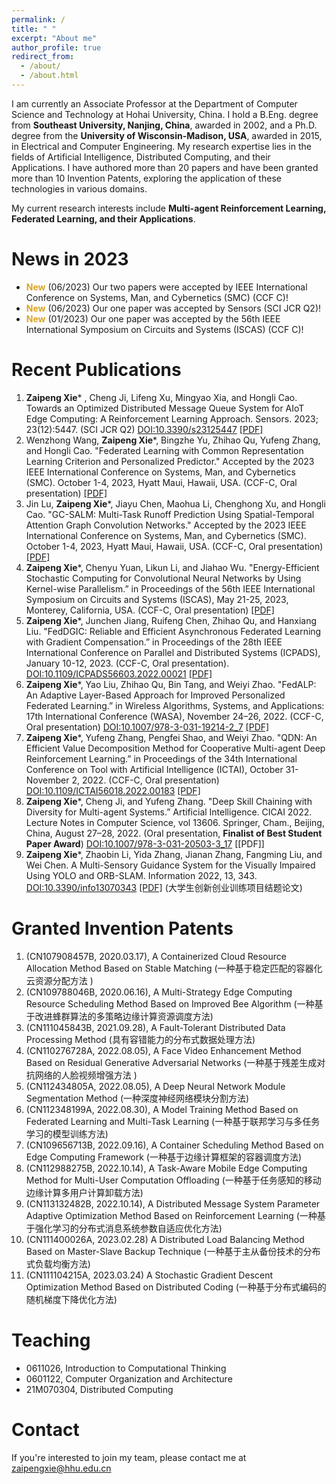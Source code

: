 ```yaml
---
permalink: /
title: " "
excerpt: "About me"
author_profile: true
redirect_from: 
  - /about/
  - /about.html
---
```


<!-- 在此处写注释 -->

<!--
<img src='/images/160px-Animhorse.gif' width="256">
-->

I am currently an Associate Professor at the Department of Computer Science and Technology at Hohai University, China. I hold a B.Eng. degree from **Southeast University, Nanjing, China**, awarded in 2002, and a Ph.D. degree from the **University of Wisconsin-Madison, USA**, awarded in 2015, in Electrical and Computer Engineering. My research expertise lies in the fields of Artificial Intelligence, Distributed Computing, and their Applications. I have authored more than 20 papers and have been granted more than 10 Invention Patents, exploring the application of these technologies in various domains.

My current research interests include **Multi-agent Reinforcement Learning, Federated Learning, and their Applications**.

News in 2023
======
- <span style="color: goldenrod;">**New**</span> (06/2023) Our two papers were accepted by IEEE International Conference on Systems, Man, and Cybernetics (SMC) (CCF C)!
- <span style="color: goldenrod;">**New**</span> (06/2023) Our one paper was accepted by Sensors (SCI JCR Q2)!
- <span style="color: goldenrod;">**New**</span> (01/2023) Our one paper was accepted by the 56th IEEE International Symposium on Circuits and Systems (ISCAS) (CCF C)!


Recent Publications
======
1. **Zaipeng Xie*** , Cheng Ji, Lifeng Xu, Mingyao Xia, and Hongli Cao. Towards an Optimized Distributed Message Queue System for AIoT Edge Computing: A Reinforcement Learning Approach. Sensors. 2023; 23(12):5447. (SCI JCR Q2) [DOI:10.3390/s23125447](https://doi.org/10.3390/s23125447) [\[PDF\]](https://github.com/zach82/zach82.github.io/blob/master/files/CICAI-2022%3DDeep2022Xie.pdf)
2. Wenzhong Wang, **Zaipeng Xie***, Bingzhe Yu, Zhihao Qu, Yufeng Zhang, and Hongli Cao. "Federated Learning with Common Representation Learning Criterion and Personalized Predictor." Accepted by the 2023 IEEE International Conference on Systems, Man, and Cybernetics (SMC). October 1-4, 2023, Hyatt Maui, Hawaii, USA. (CCF-C, Oral presentation) [\[PDF\]](https://github.com/zach82/zach82.github.io/blob/master/files/SMC-2023%3DFederated2023Wang.pdf)
3. Jin Lu, **Zaipeng Xie***, Jiayu Chen, Maohua Li, Chenghong Xu, and Hongli Cao. "GC-SALM: Multi-Task Runoff Prediction Using Spatial-Temporal Attention Graph Convolution Networks." Accepted by the 2023 IEEE International Conference on Systems, Man, and Cybernetics (SMC). October 1-4, 2023, Hyatt Maui, Hawaii, USA. (CCF-C, Oral presentation) [\[PDF\]](https://github.com/zach82/zach82.github.io/blob/master/files/SMC-2023%3DGC-SALM2023Lu.pdf)
4. **Zaipeng Xie***, Chenyu Yuan, Likun Li, and Jiahao Wu. "Energy-Efficient Stochastic Computing for Convolutional Neural Networks by Using Kernel-wise Parallelism.” in Proceedings of the 56th IEEE International Symposium on Circuits and Systems (ISCAS), May 21-25, 2023, Monterey, California, USA. (CCF-C, Oral presentation) [\[PDF\]](https://github.com/zach82/zach82.github.io/blob/master/files/ISCAS-2023%3DEnergy-Efficient2023Xie.pdf)
5. **Zaipeng Xie***, Junchen Jiang, Ruifeng Chen, Zhihao Qu, and Hanxiang Liu. "FedDGIC: Reliable and Efficient Asynchronous Federated Learning with Gradient Compensation.” in Proceedings of the 28th IEEE International Conference on Parallel and Distributed Systems (ICPADS), January 10-12, 2023. (CCF-C, Oral presentation). [DOI:10.1109/ICPADS56603.2022.00021](https://doi.org/10.1109/ICPADS56603.2022.00021) [\[PDF\]](https://github.com/zach82/zach82.github.io/blob/master/files/ICPADS-2022%3DFedDGIC2022Xie.pdf)
6. **Zaipeng Xie***, Yao Liu, Zhihao Qu, Bin Tang, and Weiyi Zhao. "FedALP: An Adaptive Layer-Based Approach for Improved Personalized Federated Learning.” in Wireless Algorithms, Systems, and Applications: 17th International Conference (WASA), November 24–26, 2022. (CCF-C, Oral presentation) [DOI:10.1007/978-3-031-19214-2_7](https://doi.org/10.1007/978-3-031-19214-2_7) [\[PDF\]](https://github.com/zach82/zach82.github.io/blob/master/files/WASA-2022%3DFedALP2022Xie.pdf)
7. **Zaipeng Xie***, Yufeng Zhang, Pengfei Shao, and Weiyi Zhao. "QDN: An Efficient Value Decomposition Method for Cooperative Multi-agent Deep Reinforcement Learning.” in Proceedings of the 34th International Conference on Tool with Artificial Intelligence (ICTAI), October 31-November 2, 2022. (CCF-C, Oral presentation) [DOI:10.1109/ICTAI56018.2022.00183](https://doi.org/10.1109/ICTAI56018.2022.00183) [\[PDF\]](https://github.com/zach82/zach82.github.io/blob/master/files/ICTAI-2022%3DQDN2022Xie.pdf)
8. **Zaipeng Xie***, Cheng Ji, and Yufeng Zhang. "Deep Skill Chaining with Diversity for Multi-agent Systems.” Artificial Intelligence. CICAI 2022. Lecture Notes in Computer Science, vol 13606. Springer, Cham., Beijing, China, August 27–28, 2022. (Oral presentation, **Finalist of Best Student Paper Award**)  [DOI:10.1007/978-3-031-20503-3_17](https://doi.org/10.1007/978-3-031-20503-3_17) [\[PDF\]]
9. **Zaipeng Xie***, Zhaobin Li, Yida Zhang, Jianan Zhang, Fangming Liu, and Wei Chen. A Multi-Sensory Guidance System for the Visually Impaired Using YOLO and ORB-SLAM. Information 2022, 13, 343. [DOI:10.3390/info13070343](https://doi.org/10.3390/info13070343) [\[PDF\]](https://github.com/zach82/zach82.github.io/blob/master/files/Information-2022%3DMulti-Sensory2022XievReduced.pdf) (大学生创新创业训练项目结题论文)  

Granted Invention Patents
======
1. (CN107908457B, 2020.03.17), A Containerized Cloud Resource Allocation Method Based on Stable Matching (一种基于稳定匹配的容器化云资源分配方法 )
2. (CN109788046B, 2020.06.16), A Multi-Strategy Edge Computing Resource Scheduling Method Based on Improved Bee Algorithm (一种基于改进蜂群算法的多策略边缘计算资源调度方法)
3. (CN111045843B, 2021.09.28), A Fault-Tolerant Distributed Data Processing Method (具有容错能力的分布式数据处理方法)
4. (CN110276728A, 2022.08.05), A Face Video Enhancement Method Based on Residual Generative Adversarial Networks (一种基于残差生成对抗网络的人脸视频增强方法 )
5. (CN112434805A, 2022.08.05), A Deep Neural Network Module Segmentation Method (一种深度神经网络模块分割方法)
6. (CN112348199A, 2022.08.30), A Model Training Method Based on Federated Learning and Multi-Task Learning (一种基于联邦学习与多任务学习的模型训练方法)
7. (CN109656713B, 2022.09.16), A Container Scheduling Method Based on Edge Computing Framework (一种基于边缘计算框架的容器调度方法)
8. (CN112988275B, 2022.10.14), A Task-Aware Mobile Edge Computing Method for Multi-User Computation Offloading (一种基于任务感知的移动边缘计算多用户计算卸载方法)
9. (CN113132482B, 2022.10.14), A Distributed Message System Parameter Adaptive Optimization Method Based on Reinforcement Learning (一种基于强化学习的分布式消息系统参数自适应优化方法)
10. (CN111400026A, 2023.02.28) A Distributed Load Balancing Method Based on Master-Slave Backup Technique (一种基于主从备份技术的分布式负载均衡方法)
11. (CN111104215A, 2023.03.24) A Stochastic Gradient Descent Optimization Method Based on Distributed Coding (一种基于分布式编码的随机梯度下降优化方法)
   
Teaching
====== 
- 0611026, Introduction to Computational Thinking
- 0601122, Computer Organization and Architecture
- 21M070304, Distributed Computing
  
Contact
======
If you're interested to join my team, please contact me at [zaipengxie@hhu.edu.cn](mailto:zaipengxie@hhu.edu.cn)

